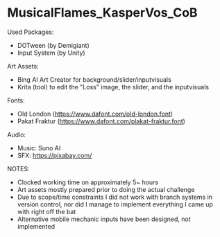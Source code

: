 # MusicalFlames_KasperVos_CoB
 
Used Packages:
- DOTween (by Demigiant)
- Input System (by Unity)

Art Assets:
- Bing AI Art Creator for background/slider/inputvisuals
- Krita (tool) to edit the "Loss" image, the slider, and the inputvisuals

Fonts:
- Old London (https://www.dafont.com/old-london.font)
- Pakat Fraktur (https://www.dafont.com/plakat-fraktur.font)

Audio:
- Music: Suno AI
- SFX: https://pixabay.com/

NOTES:
- Clocked working time on approximately 5~ hours
- Art assets mostly prepared prior to doing the actual challenge
- Due to scope/time constraints I did not work with branch systems in version control, nor did I manage to implement everything I came up with right off the bat
- Alternative mobile mechanic inputs have been designed, not implemented
